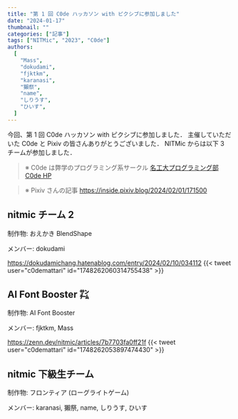 ```yaml
---
title: "第 1 回 C0de ハッカソン with ピクシブに参加しました"
date: "2024-01-17"
thumbnail: ""
categories: ["記事"]
tags: ["NITMic", "2023", "C0de"]
authors:
  [
    "Mass",
    "dokudami",
    "fjktkm",
    "karanasi",
    "獺祭",
    "name",
    "しりうす",
    "ひいす",
  ]
---
```


今回、第 1 回 C0de ハッカソン with ピクシブに参加しました．
主催していただいた C0de と Pixiv の皆さんありがとうございました．
NITMic からは以下 3 チームが参加しました．

> ※ C0de は弊学のプログラミング系サークル [名工大プログラミング部 C0de HP](https://c0de-web.club.nitech.ac.jp/)

> ※ Pixiv さんの記事 https://inside.pixiv.blog/2024/02/01/171500

## nitmic チーム 2

制作物: おえかき BlendShape

メンバー: dokudami

https://dokudamichang.hatenablog.com/entry/2024/02/10/034112
{{< tweet user="c0demattari" id="1748262060314755438" >}}

## AI Font Booster ㌠

制作物: AI Font Booster

メンバー: fjktkm, Mass

https://zenn.dev/nitmic/articles/7b7703fa0ff21f
{{< tweet user="c0demattari" id="1748262053897474430" >}}

## nitmic 下級生チーム

制作物: フロンティア (ローグライトゲーム)

メンバー: karanasi, 獺祭, name, しりうす, ひいす
